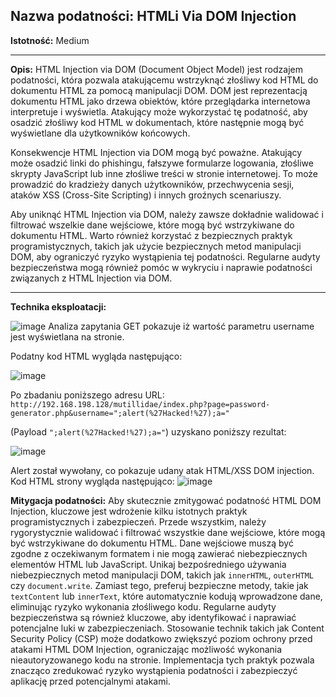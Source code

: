 ## Nazwa podatności: HTMLi Via DOM Injection

**Istotność:** Medium

---

**Opis:**
HTML Injection via DOM (Document Object Model) jest rodzajem podatności, która pozwala atakującemu wstrzyknąć złośliwy kod HTML do dokumentu HTML za pomocą manipulacji DOM. DOM jest reprezentacją dokumentu HTML jako drzewa obiektów, które przeglądarka internetowa interpretuje i wyświetla. Atakujący może wykorzystać tę podatność, aby osadzić złośliwy kod HTML w dokumentach, które następnie mogą być wyświetlane dla użytkowników końcowych.

Konsekwencje HTML Injection via DOM mogą być poważne. Atakujący może osadzić linki do phishingu, fałszywe formularze logowania, złośliwe skrypty JavaScript lub inne złośliwe treści w stronie internetowej. To może prowadzić do kradzieży danych użytkowników, przechwycenia sesji, ataków XSS (Cross-Site Scripting) i innych groźnych scenariuszy.

Aby uniknąć HTML Injection via DOM, należy zawsze dokładnie walidować i filtrować wszelkie dane wejściowe, które mogą być wstrzykiwane do dokumentu HTML. Warto również korzystać z bezpiecznych praktyk programistycznych, takich jak użycie bezpiecznych metod manipulacji DOM, aby ograniczyć ryzyko wystąpienia tej podatności. Regularne audyty bezpieczeństwa mogą również pomóc w wykryciu i naprawie podatności związanych z HTML Injection via DOM.

---

**Technika eksploatacji:**

![image](https://github.com/GrzechuG/PWR-CBE-BAW-mutillidae-2024/assets/28838004/94726784-5909-4be7-b26e-36979fcf3f8e)
Analiza zapytania GET pokazuje iż wartość parametru username jest wyświetlana na stronie.

Podatny kod HTML wygląda następująco:

![image](https://github.com/GrzechuG/PWR-CBE-BAW-mutillidae-2024/assets/28838004/455d2650-9487-4feb-8845-14fc45559294)

Po zbadaniu poniższego adresu URL:
```http://192.168.198.128/mutillidae/index.php?page=password-generator.php&username=";alert(%27Hacked!%27);a="```

(Payload ```";alert(%27Hacked!%27);a="```) uzyskano poniższy rezultat:

![image](https://github.com/GrzechuG/PWR-CBE-BAW-mutillidae-2024/assets/28838004/40e287a3-596f-4d36-b9a7-c1037e10d001)


Alert został wywołany, co pokazuje udany atak HTML/XSS DOM injection.
Kod HTML strony wygląda następująco:
![image](https://github.com/GrzechuG/PWR-CBE-BAW-mutillidae-2024/assets/28838004/c4d06bfb-2504-43be-a478-b4d308799dad)



**Mitygacja podatności:**
Aby skutecznie zmitygować podatność HTML DOM Injection, kluczowe jest wdrożenie kilku istotnych praktyk programistycznych i zabezpieczeń. Przede wszystkim, należy rygorystycznie walidować i filtrować wszystkie dane wejściowe, które mogą być wstrzykiwane do dokumentu HTML. Dane wejściowe muszą być zgodne z oczekiwanym formatem i nie mogą zawierać niebezpiecznych elementów HTML lub JavaScript. Unikaj bezpośredniego używania niebezpiecznych metod manipulacji DOM, takich jak `innerHTML`, `outerHTML` czy `document.write`. Zamiast tego, preferuj bezpieczne metody, takie jak `textContent` lub `innerText`, które automatycznie kodują wprowadzone dane, eliminując ryzyko wykonania złośliwego kodu. Regularne audyty bezpieczeństwa są również kluczowe, aby identyfikować i naprawiać potencjalne luki w zabezpieczeniach. Stosowanie technik takich jak Content Security Policy (CSP) może dodatkowo zwiększyć poziom ochrony przed atakami HTML DOM Injection, ograniczając możliwość wykonania nieautoryzowanego kodu na stronie. Implementacja tych praktyk pozwala znacząco zredukować ryzyko wystąpienia podatności i zabezpieczyć aplikację przed potencjalnymi atakami.
